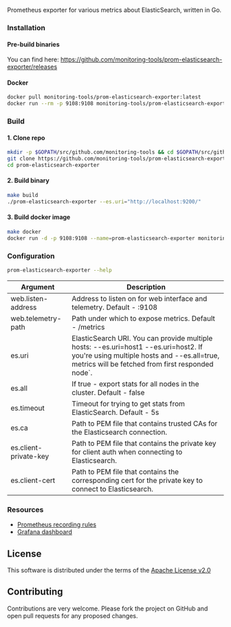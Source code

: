 Prometheus exporter for various metrics about ElasticSearch, written in Go.

### Installation

#### Pre-build binaries

You can find here: https://github.com/monitoring-tools/prom-elasticsearch-exporter/releases

#### Docker

```bash
docker pull monitoring-tools/prom-elasticsearch-exporter:latest
docker run --rm -p 9108:9108 monitoring-tools/prom-elasticsearch-exporter:latest
```

### Build

#### 1. Clone repo

```bash
mkdir -p $GOPATH/src/github.com/monitoring-tools && cd $GOPATH/src/github.com/monitoring-tools
git clone https://github.com/monitoring-tools/prom-elasticsearch-exporter.git
cd prom-elasticsearch-exporter
```

#### 2. Build binary

```bash
make build
./prom-elasticsearch-exporter --es.uri="http://localhost:9200/"
```

#### 3. Build docker image

```bash
make docker
docker run -d -p 9108:9108 --name=prom-elasticsearch-exporter monitoring-tools/prom-elasticsearch-exporter:1.0.0 --es.uri="http://localhost.iddc:9200/"
```

### Configuration

```bash
prom-elasticsearch-exporter --help
```

| Argument              | Description |
| --------              | ----------- |
| web.listen-address    | Address to listen on for web interface and telemetry. Default - :9108 |
| web.telemetry-path    | Path under which to expose metrics. Default - /metrics |
| es.uri                | ElasticSearch URI. You can provide multiple hosts: --es.uri=host1 --es.uri=host2. If you're using multiple hosts and --es.all=true, metrics will be fetched from first responded node`.
| es.all                | If true - export stats for all nodes in the cluster. Default - false
| es.timeout            | Timeout for trying to get stats from ElasticSearch. Default - 5s |
| es.ca                 | Path to PEM file that contains trusted CAs for the Elasticsearch connection.
| es.client-private-key | Path to PEM file that contains the private key for client auth when connecting to Elasticsearch.
| es.client-cert        | Path to PEM file that contains the corresponding cert for the private key to connect to Elasticsearch.

### Resources

- [Prometheus recording rules](examples/prometheus.rules)
- [Grafana dashboard](examples/grafana-dashboard.json)

## License

This software is distributed under the terms of the [Apache License v2.0](LICENSE)

## Contributing

Contributions are very welcome.
Please fork the project on GitHub and open pull requests for any proposed changes.
